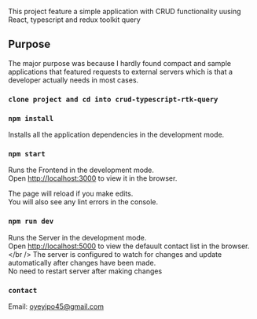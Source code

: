 This project feature a simple application with CRUD functionality uusing React, typescript and redux toolkit query



## Purpose

The major purpose was because I hardly found compact and sample applications that featured requests to external servers which is that a developer actually needs in most cases. 

### `clone project and cd into crud-typescript-rtk-query`

### `npm install`

Installs all the application dependencies in the development mode.<br />

### `npm start`

Runs the Frontend in the development mode.<br />
Open [http://localhost:3000](http://localhost:3000) to view it in the browser.

The page will reload if you make edits.<br />
You will also see any lint errors in the console.

### `npm run dev`

Runs the Server in the development mode.<br />
Open [http://localhost:5000](http://localhost:5000) to view the defauult contact list in the browser.</br />
The server is configured to watch for changes and update automatically after changes have been made. <br />
No need to restart server after making changes


### `contact`

Email: oyeyipo45@gmail.com<br />

